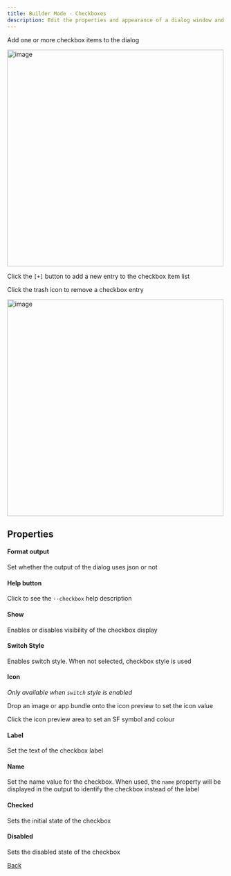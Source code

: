 ```yaml
---
title: Builder Mode - Checkboxes
description: Edit the properties and appearance of a dialog window and output the results as a json config
---
```


Add one or more checkbox items to the dialog

<img width="500" alt="image" src="/builder/builder_checkbox.png" />

Click the `[+]` button to add a new entry to the checkbox item list

Click the trash icon to remove a checkbox entry


<img width="500" alt="image" src="/builder/builder_checkbox_populated.png" />

## Properties

#### Format output

Set whether the output of the dialog uses json or not

#### Help button

Click to see the `--checkbox` help description

#### Show

Enables or disables visibility of the checkbox display

#### Switch Style

Enables switch style. When not selected, checkbox style is used

#### Icon

_Only available when `switch` style is enabled_

Drop an image or app bundle onto the icon preview to set the icon value

Click the icon preview area to set an SF symbol and colour

#### Label

Set the text of the checkbox label

#### Name

Set the name value for the checkbox. When used, the `name` property will be displayed in the output to identify the checkbox instead of the label

#### Checked

Sets the initial state of the checkbox

#### Disabled

Sets the disabled state of the checkbox


[Back](/builder/builder/)
